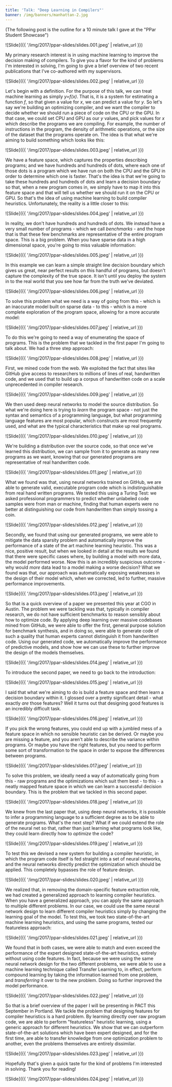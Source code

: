 ```yaml
---
title: 'Talk: "Deep Learning in Compilers"'
banner: /img/banners/manhattan-2.jpg
---
```


(The following post is the outline for a 10 minute talk I gave at the "PPar Student Showcase")

![Slide]({{ '/img/2017/ppar-slides/slides.001.jpeg' | relative_url }})

My primary research interest is in using machine learning to improve the decision making of compilers. To give you a flavor for the kind of problems I'm interested in solving, I'm going to give a brief overview of two recent publications that I've co-authored with my supervisors.

![Slide]({{ '/img/2017/ppar-slides/slides.002.jpeg' | relative_url }})

Let's begin with a definition. For the purpose of this talk, we can treat machine learning as simply *y=f(x)*. That is, it is a system for estimating a function *f*, so that given a value for *x*, we can predict a value for *y*. So let's say we're building an optimizing compiler, and we want the compiler to decide whether we should run a piece of code on the CPU or the GPU. In that case, we could set CPU and GPU as our *y* values, and pick values for *x* which describe the programs we are compiling. For example, the number of instructions in the program, the density of arithmetic operations, or the size of the dataset that the programs operate on. The idea is that what we're aiming to build something which looks like this:

![Slide]({{ '/img/2017/ppar-slides/slides.003.jpeg' | relative_url }})

We have a feature space, which captures the properties describing programs; and we have hundreds and hundreds of dots, where each one of those dots is a program which we have run on both the CPU and the GPU in order to determine which one is faster. That's the idea is that we're going to take these hundreds and hundreds of dots and learn a decision boundary so that, when a new program comes in, we simply have to map it into this feature space and that will tell us whether we should run it on the CPU or GPU. So that's the idea of using machine learning to build compiler heuristics. Unfortunately, the reality is a little closer to this:

![Slide]({{ '/img/2017/ppar-slides/slides.004.jpeg' | relative_url }})

In reality, we don't have hundreds and hundreds of dots. We instead have a very small number of programs - which we call *benchmarks* - and the hope that is that these few benchmarks are representative of the entire program space. This is a big problem. When you have sparse data in a high dimensional space, you're going to miss valuable information:

![Slide]({{ '/img/2017/ppar-slides/slides.005.jpeg' | relative_url }})

In this example we can learn a simple straight line decision boundary which gives us great, near perfect results on this handful of programs, but doesn't capture the complexity of the true space. It isn't until you deploy the system in to the real world that you see how far from the truth we've deviated.

![Slide]({{ '/img/2017/ppar-slides/slides.006.jpeg' | relative_url }})

To solve this problem what we need is a way of going from this - which is an inaccurate model built on sparse data - to this - which is a more complete exploration of the program space, allowing for a more accurate model:

![Slide]({{ '/img/2017/ppar-slides/slides.007.jpeg' | relative_url }})

To do this we're going to need a way of enumerating the space of programs. This is the problem that we tackled in the first paper I'm going to talk about. We had a three step approach:

![Slide]({{ '/img/2017/ppar-slides/slides.008.jpeg' | relative_url }})

First, we mined code from the web. We exploited the fact that sites like GitHub give access to researchers to millions of lines of real, handwritten code, and we used that to build up a corpus of handwritten code on a scale unprecedented in compiler research.

![Slide]({{ '/img/2017/ppar-slides/slides.009.jpeg' | relative_url }})

We then used deep neural networks to model the source distribution. So what we're doing here is trying to *learn* the program space - not just the syntax and semantics of a programming language, but what programming language features are most popular, which constructs are most frequently used, and what are the typical characteristics that make up real programs.

![Slide]({{ '/img/2017/ppar-slides/slides.010.jpeg' | relative_url }})

We're building a distribution over the source code, so that once we've learned this distribution, we can sample from it to generate as many new programs as we want, knowing that our generated programs are representative of real handwritten code.

![Slide]({{ '/img/2017/ppar-slides/slides.011.jpeg' | relative_url }})

What we found was that, using neural networks trained on GitHub, we are able to generate valid, executable program code which is indistinguishable from real hand written programs. We tested this using a Turing Test: we asked professional programmers to predict whether unlabeled code samples were from man or machine, finding that human experts were no better at distinguishing our code from handwritten than simply tossing a coin.

![Slide]({{ '/img/2017/ppar-slides/slides.012.jpeg' | relative_url }})

Secondly, we found that using our generated programs, we were able to mitigate the data sparsity problem and automatically improve the performance of a state of the art machine learning heuristic. This was a nice, positive result, but when we looked in detail at the results we found that there were specific cases where, by building a model with more data, the model performed worse. Now this is an incredibly suspicious outcome - why would *more* data lead to a model making a worse decision? What we found was that, our approach was automatically exposing weaknesses in the design of their model which, when we corrected, led to further, massive performance improvements.

![Slide]({{ '/img/2017/ppar-slides/slides.013.jpeg' | relative_url }})

So that is a quick overview of a paper we presented this year at CGO in Austin. The problem we were tackling was that, typically in compiler research, we do not have sufficient benchmarks to reason sensibly about how to optimize code. By applying deep learning over massive codebases mined from GitHub, we were able to offer the first, general purpose solution for benchmark synthesis, and in doing so, were able to generate code of such a quality that human experts cannot distinguish it from handwritten code. Using our generated code, we automatically improve the performance of predictive models, and show how we can use these to further improve the design of the models themselves.

![Slide]({{ '/img/2017/ppar-slides/slides.014.jpeg' | relative_url }})

To introduce the second paper, we need to go back to the introduction:

![Slide]({{ '/img/2017/ppar-slides/slides.015.jpeg' | relative_url }})

I said that what we're aiming to do is build a feature space and then learn a decision boundary within it. I glossed over a pretty significant detail - what exactly *are* those features? Well it turns out that designing good features is an incredibly difficult task.

![Slide]({{ '/img/2017/ppar-slides/slides.016.jpeg' | relative_url }})

If you pick the wrong features, you could end up with a jumbled mess of a feature space in which no sensible heuristic can be derived. Or maybe you are missing a feature, and you aren't able to describe the variance within programs. Or maybe you have the right features, but you need to perform some sort of transformation to the space in order to expose the differences between programs. 

![Slide]({{ '/img/2017/ppar-slides/slides.017.jpeg' | relative_url }})

To solve this problem, we ideally need a way of automatically going from this - raw programs and the optimizations which suit them best - to this - a neatly mapped feature space in which we can learn a successful decision boundary. This is the problem that we tackled in this second paper. 

![Slide]({{ '/img/2017/ppar-slides/slides.018.jpeg' | relative_url }})

We knew from the last paper that, using deep neural networks, it is possible to infer a programming language to a sufficient degree as to be able to generate programs. What's the next step? What if we could extend the role of the neural net so that, rather than just learning what programs look like, they could learn directly how to *optimize* the code?

![Slide]({{ '/img/2017/ppar-slides/slides.019.jpeg' | relative_url }})

To test this we devised a new system for building a compiler heuristic, in which the program code itself is fed straight into a set of neural networks, and the neural networks directly predict the optimization which should be applied. This completely bypasses the role of feature design.

![Slide]({{ '/img/2017/ppar-slides/slides.020.jpeg' | relative_url }})

We realized that, in removing the domain-specific feature extraction role, we had created a generalized approach to learning compiler heuristics. When you have a generalized approach, you can apply the same approach to multiple different problems. In our case, we could use the same neural network design to learn different compiler heuristics simply by changing the learning goal of the model. To test this, we took two state-of-the-art machine learning heuristics, and using the same programs, tested our featureless approach:

![Slide]({{ '/img/2017/ppar-slides/slides.021.jpeg' | relative_url }})

We found that in both cases, we were able to match and even exceed the performance of the expert designed state-of-the-art heuristics, entirely without using code features. In fact, because we were using the same neural network design for the two different problems, we were able to use a machine learning technique called Transfer Learning to, in effect, perform compound learning by taking the information learned from one problem, and *transferring* it over to the new problem. Doing so further improved the model performance.

![Slide]({{ '/img/2017/ppar-slides/slides.022.jpeg' | relative_url }})

So that is a brief overview of the paper I will be presenting in PACT this September in Portland. We tackle the problem that designing features for compiler heuristics is a hard problem. By learning directly over raw program code, we are able to perform "featureless" heuristic learning, using a generic approach for different heuristics. We show that we can outperform state-of-the-art solutions which have been expert designed, and for the first time, are able to transfer knowledge from one optimization problem to another, even the problems themselves are entirely dissimilar.

![Slide]({{ '/img/2017/ppar-slides/slides.023.jpeg' | relative_url }})

Hopefully that's given a quick taste for the kind of problems I'm interested in solving. Thank you for reading!

![Slide]({{ '/img/2017/ppar-slides/slides.024.jpeg' | relative_url }})
